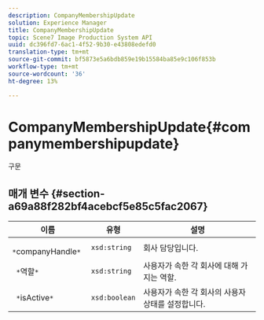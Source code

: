 ```yaml
---
description: CompanyMembershipUpdate
solution: Experience Manager
title: CompanyMembershipUpdate
topic: Scene7 Image Production System API
uuid: dc396fd7-6ac1-4f52-9b30-e43808edefd0
translation-type: tm+mt
source-git-commit: bf5873e5a6bdb859e19b15584ba85e9c106f853b
workflow-type: tm+mt
source-wordcount: '36'
ht-degree: 13%

---
```



# CompanyMembershipUpdate{#companymembershipupdate}

구문

## 매개 변수 {#section-a69a88f282bf4acebcf5e85c5fac2067}

| 이름 | 유형 | 설명 |
|---|---|---|
| ` *`companyHandle`*` | `xsd:string` | 회사 담당입니다. |
| ` *`역할`*` | `xsd:string` | 사용자가 속한 각 회사에 대해 가지는 역할. |
| ` *`isActive`*` | `xsd:boolean` | 사용자가 속한 각 회사의 사용자 상태를 설정합니다. |

